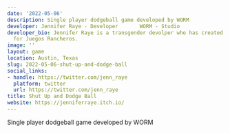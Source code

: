 ```yaml
---
date: '2022-05-06'
description: Single player dodgeball game developed by WORM
developer: Jennifer Raye - Developer       WORM - Studio
developer_bio: Jennifer Raye is a transgender devolper who has created several games
  for Juegos Rancheros.
image: ''
layout: game
location: Austin, Texas
slug: 2022-05-06-shut-up-and-dodge-ball
social_links:
- handle: https://twitter.com/jenn_raye
  platform: twitter
  url: https://twitter.com/jenn_raye
title: Shut Up and Dodge Ball
website: https://jenniferraye.itch.io/
---
```


Single player dodgeball game developed by WORM
